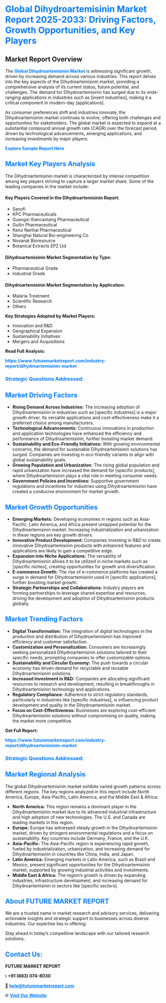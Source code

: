 <h1 style="color: #007BFF;">Global Dihydroartemisinin Market Report 2025-2033: Driving Factors, Growth Opportunities, and Key Players</h1>

<section id="overview">
<h2>Market Report Overview</h2>
<p>The <a href="https://www.futuremarketreport.com/industry-report/dihydroartemisinin-market" style="color: #007BFF; text-decoration: none;"><strong>Global Dihydroartemisinin Market</strong></a> is witnessing significant growth, driven by increasing demand across various industries. This report delves into the key aspects of the Dihydroartemisinin market, providing a comprehensive analysis of its current status, future potential, and challenges. The demand for Dihydroartemisinin has surged due to its wide-ranging applications in industries such as [insert industries], making it a critical component in modern-day [applications].</p>
<p>As consumer preferences shift and industries innovate, the Dihydroartemisinin market continues to evolve, offering both challenges and opportunities for stakeholders. The global market is expected to expand at a substantial compound annual growth rate (CAGR) over the forecast period, driven by technological advancements, emerging applications, and increasing investments by major players.</p>
</section>

<section id="overview">
<p><a href="https://www.futuremarketreport.com/request-sample/reportId=84089" style="color: #007BFF; text-decoration: none;"><strong>Explore Sample Report Here</strong></a></p>
</section>

<section id="key-players">
<h2 style="color: #007BFF;">Market Key Players Analysis</h2>
<p>The Dihydroartemisinin market is characterized by intense competition among key players striving to capture a larger market share. Some of the leading companies in the market include:</p>
<h4>Key Players Covered in the Dihydroartemisinin Report:</h4>
<ul><li>Sanofi</li><li>KPC Pharmaceuticals</li><li>Guangxi Xiancaotang Pharmaceutical</li><li>Guilin Pharmaceutical</li><li>Kerui Nanhai Pharmaceutical</li><li>Shanghai Natural Bio-engineering Co</li><li>Novanat Bioresource</li><li>Botanical Extracts EPZ Ltd</li></ul>
<h4>Dihydroartemisinin Market Segmentation by Type:</h4>
<ul><li>Pharmaceutical Grade</li><li>Industrial Grade</li></ul>

<h4>Dihydroartemisinin Market Segmentation by Application:</h4>
<ul><li>Malaria Treatment</li><li>Scientific Research</li><li>Others</li></ul>
<p><strong>Key Strategies Adopted by Market Players:</strong></p>
<ul>
<li>Innovation and R&D</li>
<li>Geographical Expansion</li>
<li>Sustainability Initiatives</li>
<li>Mergers and Acquisitions</li>
</ul>
</section>

<section>
<p><strong>Read Full Analysis: </strong></p><a href="https://www.futuremarketreport.com/industry-report/dihydroartemisinin-market" style="color: #007BFF; text-decoration: none;"><strong>https://www.futuremarketreport.com/industry-report/dihydroartemisinin-market</strong></a>
<h3 style="color: #007BFF;">Strategic Questions Addressed:</h3>
</section>

<section id="driving-factors">
<h2 style="color: #007BFF;">Market Driving Factors</h2>
<ul>
<li><strong>Rising Demand Across Industries:</strong> The increasing adoption of Dihydroartemisinin in industries such as [specific industries] is a major growth driver. Its versatile applications and cost-effectiveness make it a preferred choice among manufacturers.</li>
<li><strong>Technological Advancements:</strong> Continuous innovations in production and application technologies have enhanced the efficiency and performance of Dihydroartemisinin, further boosting market demand.</li>
<li><strong>Sustainability and Eco-Friendly Initiatives:</strong> With growing environmental concerns, the demand for sustainable Dihydroartemisinin solutions has surged. Companies are investing in eco-friendly variants to align with global sustainability goals.</li>
<li><strong>Growing Population and Urbanization:</strong> The rising global population and rapid urbanization have increased the demand for [specific products], where Dihydroartemisinin plays a vital role in meeting consumer needs.</li>
<li><strong>Government Policies and Incentives:</strong> Supportive government regulations and incentives for industries using Dihydroartemisinin have created a conducive environment for market growth.</li>
</ul>
</section>

<section id="growth-opportunities">
<h2 style="color: #007BFF;">Market Growth Opportunities</h2>
<ul>
<li><strong>Emerging Markets:</strong> Developing economies in regions such as Asia-Pacific, Latin America, and Africa present untapped potential for the Dihydroartemisinin market. Increasing industrialization and urbanization in these regions are key growth drivers.</li>
<li><strong>Innovative Product Development:</strong> Companies investing in R&D to create innovative Dihydroartemisinin products with enhanced features and applications are likely to gain a competitive edge.</li>
<li><strong>Expansion into Niche Applications:</strong> The versatility of Dihydroartemisinin allows it to be utilized in niche markets such as [specific niches], creating opportunities for growth and diversification.</li>
<li><strong>E-commerce Growth:</strong> The rise of e-commerce platforms has created a surge in demand for Dihydroartemisinin used in [specific applications], further boosting market growth.</li>
<li><strong>Strategic Partnerships and Collaborations:</strong> Industry players are forming partnerships to leverage shared expertise and resources, driving the development and adoption of Dihydroartemisinin products globally.</li>
</ul>
</section>

<section id="trending-factors">
<h2 style="color: #007BFF;">Market Trending Factors</h2>
<ul>
<li><strong>Digital Transformation:</strong> The integration of digital technologies in the production and distribution of Dihydroartemisinin has improved efficiency and customer satisfaction.</li>
<li><strong>Customization and Personalization:</strong> Consumers are increasingly seeking personalized Dihydroartemisinin solutions tailored to their specific needs, prompting companies to offer customizable options.</li>
<li><strong>Sustainability and Circular Economy:</strong> The push towards a circular economy has driven demand for recyclable and reusable Dihydroartemisinin solutions.</li>
<li><strong>Increased Investment in R&D:</strong> Companies are allocating significant resources to research and development, resulting in breakthroughs in Dihydroartemisinin technology and applications.</li>
<li><strong>Regulatory Compliance:</strong> Adherence to strict regulatory standards, particularly in industries like [specific industries], is influencing product development and quality in the Dihydroartemisinin market.</li>
<li><strong>Focus on Cost-Effectiveness:</strong> Businesses are exploring cost-efficient Dihydroartemisinin solutions without compromising on quality, making the market more competitive.</li>
</ul>
</section>

<section>
<p><strong>Get Full Report: </strong></p><a href="https://www.futuremarketreport.com/industry-report/dihydroartemisinin-market" style="color: #007BFF; text-decoration: none;"><strong>https://www.futuremarketreport.com/industry-report/dihydroartemisinin-market</strong></a>
<h3 style="color: #007BFF;">Strategic Questions Addressed:</h3>
</section>


<section id="regional-analysis">
<h2 style="color: #007BFF;">Market Regional Analysis</h2>
<p>The global Dihydroartemisinin market exhibits varied growth patterns across different regions. The key regions analyzed in this report include North America, Europe, Asia-Pacific, Latin America, and the Middle East & Africa:</p>
<ul>
<li><strong>North America:</strong> This region remains a dominant player in the Dihydroartemisinin market due to its advanced industrial infrastructure and high adoption of new technologies. The U.S. and Canada are leading markets in this region.</li>
<li><strong>Europe:</strong> Europe has witnessed steady growth in the Dihydroartemisinin market, driven by stringent environmental regulations and a focus on sustainability. Key countries include Germany, France, and the U.K.</li>
<li><strong>Asia-Pacific:</strong> The Asia-Pacific region is experiencing rapid growth, fueled by industrialization, urbanization, and increasing demand for Dihydroartemisinin in countries like China, India, and Japan.</li>
<li><strong>Latin America:</strong> Emerging markets in Latin America, such as Brazil and Mexico, present significant opportunities for the Dihydroartemisinin market, supported by growing industrial activities and investments.</li>
<li><strong>Middle East & Africa:</strong> The region’s growth is driven by expanding industries, infrastructure development, and increasing demand for Dihydroartemisinin in sectors like [specific sectors].</li>
</ul>
</section>

<footer>
<h2 style="color: #007BFF;">About FUTURE MARKET REPORT</h2>
<p>We are a trusted name in market research and advisory services, delivering actionable insights and strategic support to businesses across diverse industries. Our expertise lies in offering:</p>

<p>Stay ahead in today’s competitive landscape with our tailored research solutions.</p>

<h2 style="color: #007BFF;">Contact Us:</h2>
<p><strong>FUTURE MARKET REPORT</strong></p>
<p>📞 <strong>+91 (883) 074-8030</strong></p>
<p>📧 <strong><a href="mailto:help@futuremarketreport.com" style="color: #007BFF;">help@futuremarketreport.com</a></strong></p>
<p>🌐 <strong><a href="https://www.futuremarketreport.com/" style="color: #007BFF;">Visit Our Website</a></strong></p>
</footer>